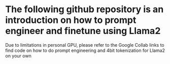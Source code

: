 # The following github repository is an introduction on how to prompt engineer and finetune using Llama2
Due to limitations in personal GPU, please refer to the Google Collab links to find code on how to do prompt engineering and 4bit tokenization for Llama2 on your own
